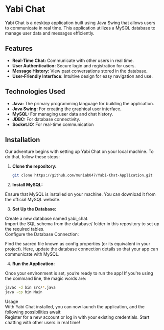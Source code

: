 # Yabi Chat  

Yabi Chat is a desktop application built using Java Swing that allows users to communicate in real time. This application utilizes a MySQL database to manage user data and messages efficiently.  

## Features  

- **Real-Time Chat:** Communicate with other users in real time.  
- **User Authentication:** Secure login and registration for users.  
- **Message History:** View past conversations stored in the database.  
- **User-Friendly Interface:** Intuitive design for easy navigation and use.  

## Technologies Used  

- **Java:** The primary programming language for building the application.  
- **Java Swing:** For creating the graphical user interface.  
- **MySQL:** For managing user data and chat history.  
- **JDBC:** For database connectivity.  
- **Socket.IO:** For real-time communication  

## Installation

Our adventure begins with setting up Yabi Chat on your local machine. To do that, follow these steps:  

1. **Clone the repository:**  

   ```bash
   git clone https://github.com/muniab047/Yabi-Chat-Application.git
2. **Install MySQL:**  

Ensure that MySQL is installed on your machine. You can download it from the official MySQL website.  

3. **Set Up the Database:**  

Create a new database named yabi_chat.  
Import the SQL schema from the database/ folder in this repository to set up the required tables.  
Configure the Database Connection:  

Find the sacred file known as config.properties (or its equivalent in your project). Here, update the database connection details so that your app can communicate with MySQL.  

4. **Run the Application:**  

Once your environment is set, you’re ready to run the app! If you're using the command line, the magic words are:  

```bash
javac -d bin src/*.java
java -cp bin Main
```
Usage  
With Yabi Chat installed, you can now launch the application, and the following possibilities await:  
Register for a new account or log in with your existing credentials.
Start chatting with other users in real time!
